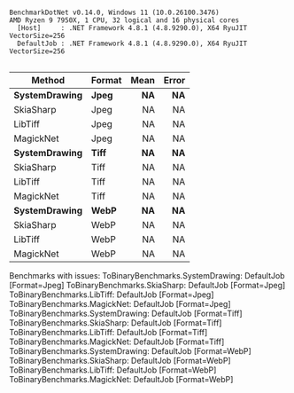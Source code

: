 ```

BenchmarkDotNet v0.14.0, Windows 11 (10.0.26100.3476)
AMD Ryzen 9 7950X, 1 CPU, 32 logical and 16 physical cores
  [Host]     : .NET Framework 4.8.1 (4.8.9290.0), X64 RyuJIT VectorSize=256
  DefaultJob : .NET Framework 4.8.1 (4.8.9290.0), X64 RyuJIT VectorSize=256


```
| Method        | Format | Mean | Error |
|-------------- |------- |-----:|------:|
| **SystemDrawing** | **Jpeg**   |   **NA** |    **NA** |
| SkiaSharp     | Jpeg   |   NA |    NA |
| LibTiff       | Jpeg   |   NA |    NA |
| MagickNet     | Jpeg   |   NA |    NA |
| **SystemDrawing** | **Tiff**   |   **NA** |    **NA** |
| SkiaSharp     | Tiff   |   NA |    NA |
| LibTiff       | Tiff   |   NA |    NA |
| MagickNet     | Tiff   |   NA |    NA |
| **SystemDrawing** | **WebP**   |   **NA** |    **NA** |
| SkiaSharp     | WebP   |   NA |    NA |
| LibTiff       | WebP   |   NA |    NA |
| MagickNet     | WebP   |   NA |    NA |

Benchmarks with issues:
  ToBinaryBenchmarks.SystemDrawing: DefaultJob [Format=Jpeg]
  ToBinaryBenchmarks.SkiaSharp: DefaultJob [Format=Jpeg]
  ToBinaryBenchmarks.LibTiff: DefaultJob [Format=Jpeg]
  ToBinaryBenchmarks.MagickNet: DefaultJob [Format=Jpeg]
  ToBinaryBenchmarks.SystemDrawing: DefaultJob [Format=Tiff]
  ToBinaryBenchmarks.SkiaSharp: DefaultJob [Format=Tiff]
  ToBinaryBenchmarks.LibTiff: DefaultJob [Format=Tiff]
  ToBinaryBenchmarks.MagickNet: DefaultJob [Format=Tiff]
  ToBinaryBenchmarks.SystemDrawing: DefaultJob [Format=WebP]
  ToBinaryBenchmarks.SkiaSharp: DefaultJob [Format=WebP]
  ToBinaryBenchmarks.LibTiff: DefaultJob [Format=WebP]
  ToBinaryBenchmarks.MagickNet: DefaultJob [Format=WebP]
